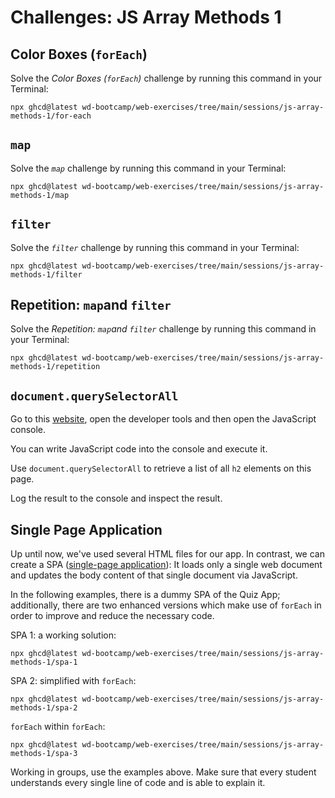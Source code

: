 # Challenges: JS Array Methods 1

## Color Boxes (`forEach`)

Solve the _Color Boxes (`forEach`)_ challenge by running this command in your Terminal:

```
npx ghcd@latest wd-bootcamp/web-exercises/tree/main/sessions/js-array-methods-1/for-each
```

## `map`

Solve the _`map`_ challenge by running this command in your Terminal:

```
npx ghcd@latest wd-bootcamp/web-exercises/tree/main/sessions/js-array-methods-1/map
```

## `filter`

Solve the _`filter`_ challenge by running this command in your Terminal:

```
npx ghcd@latest wd-bootcamp/web-exercises/tree/main/sessions/js-array-methods-1/filter
```

## Repetition: `map`and `filter`

Solve the _Repetition: `map`and `filter`_ challenge by running this command in your Terminal:

```
npx ghcd@latest wd-bootcamp/web-exercises/tree/main/sessions/js-array-methods-1/repetition
```

## `document.querySelectorAll`

Go to this [website](https://developer.mozilla.org/en-US/docs/Web/API/Document/querySelectorAll),
open the developer tools and then open the JavaScript console.

You can write JavaScript code into the console and execute it.

Use `document.querySelectorAll` to retrieve a list of all `h2` elements on this page.

Log the result to the console and inspect the result.

## Single Page Application

Up until now, we've used several HTML files for our app. In contrast, we can create a SPA
([single-page application](https://developer.mozilla.org/en-US/docs/Glossary/SPA)): It loads only a
single web document and updates the body content of that single document via JavaScript.

In the following examples, there is a dummy SPA of the Quiz App; additionally, there are two
enhanced versions which make use of `forEach` in order to improve and reduce the necessary code.

SPA 1: a working solution:

```
npx ghcd@latest wd-bootcamp/web-exercises/tree/main/sessions/js-array-methods-1/spa-1
```

SPA 2: simplified with `forEach`:

```
npx ghcd@latest wd-bootcamp/web-exercises/tree/main/sessions/js-array-methods-1/spa-2
```

`forEach` within `forEach`:

```
npx ghcd@latest wd-bootcamp/web-exercises/tree/main/sessions/js-array-methods-1/spa-3
```

Working in groups, use the examples above. Make sure that every student understands every
single line of code and is able to explain it.
